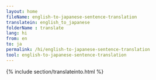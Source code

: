 ```yaml
---
layout: home
fileName: english-to-japanese-sentence-translation
translatein: english_to_japanese
folderName : translate
lang: hi
from: en
to: ja
permalink: /hi/english-to-japanese-sentence-translation
tool: english-to-japanese-sentence-translation
---
```

{% include section/translateinto.html %}